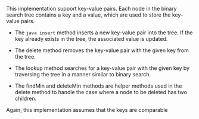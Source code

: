 This implementation support key-value pairs. Each node in the binary search tree contains a key and a value, which are used to store the key-value pairs.

- The ```java insert``` method inserts a new key-value pair into the tree. If the key already exists in the tree, the associated value is updated.

- The delete method removes the key-value pair with the given key from the tree.

- The lookup method searches for a key-value pair with the given key by traversing the tree in a manner similar to binary search.

- The findMin and deleteMin methods are helper methods used in the delete method to handle the case where a node to be deleted has two children.

Again, this implementation assumes that the keys are comparable
